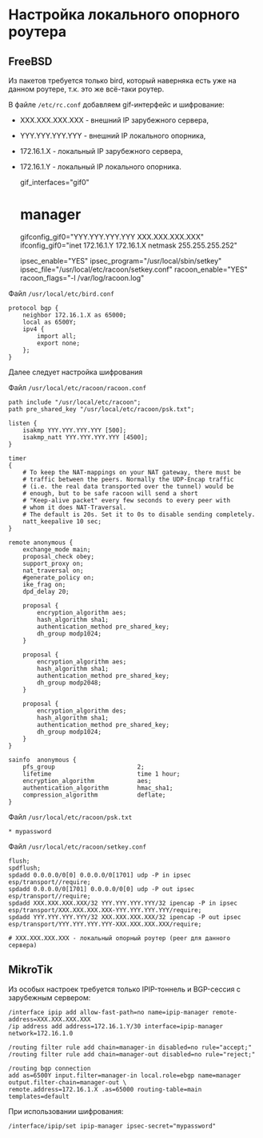# Настройка локального опорного роутера

## FreeBSD

Из пакетов требуется только bird, который наверняка есть уже на данном
роутере, т.к. это же всё-таки роутер.

В файле `/etc/rc.conf` добавляем gif-интерфейс и шифрование:

- XXX.XXX.XXX.XXX - внешний IP зарубежного сервера,
- YYY.YYY.YYY.YYY - внешний IP локального опорника,
- 172.16.1.X - локальный IP зарубежного сервера,
- 172.16.1.Y - локальный IP локального опорника.

    gif_interfaces="gif0"
    # manager
    gifconfig_gif0="YYY.YYY.YYY.YYY XXX.XXX.XXX.XXX"
    ifconfig_gif0="inet 172.16.1.Y 172.16.1.X netmask 255.255.255.252"

    ipsec_enable="YES"
    ipsec_program="/usr/local/sbin/setkey"
    ipsec_file="/usr/local/etc/racoon/setkey.conf"
    racoon_enable="YES"
    racoon_flags="-l /var/log/racoon.log"

Файл `/usr/local/etc/bird.conf`

    protocol bgp {
        neighbor 172.16.1.X as 65000;
        local as 6500Y;
        ipv4 {
            import all;
            export none;
        };
    }

Далее следует настройка шифрования

Файл `/usr/local/etc/racoon/racoon.conf`

    path include "/usr/local/etc/racoon";
    path pre_shared_key "/usr/local/etc/racoon/psk.txt";

    listen {
        isakmp YYY.YYY.YYY.YYY [500];
        isakmp_natt YYY.YYY.YYY.YYY [4500];
    }

    timer
    {
        # To keep the NAT-mappings on your NAT gateway, there must be
        # traffic between the peers. Normally the UDP-Encap traffic
        # (i.e. the real data transported over the tunnel) would be
        # enough, but to be safe racoon will send a short
        # "Keep-alive packet" every few seconds to every peer with
        # whom it does NAT-Traversal.
        # The default is 20s. Set it to 0s to disable sending completely.
        natt_keepalive 10 sec;
    }

    remote anonymous {
        exchange_mode main;
        proposal_check obey;
        support_proxy on;
        nat_traversal on;
        #generate_policy on;
        ike_frag on;
        dpd_delay 20;

        proposal {
            encryption_algorithm aes;
            hash_algorithm sha1;
            authentication_method pre_shared_key;
            dh_group modp1024;
        }

        proposal {
            encryption_algorithm aes;
            hash_algorithm sha1;
            authentication_method pre_shared_key;
            dh_group modp2048;
        }

        proposal {
            encryption_algorithm des;
            hash_algorithm sha1;
            authentication_method pre_shared_key;
            dh_group modp1024;
        }
    }

    sainfo  anonymous {
        pfs_group                       2;
        lifetime                        time 1 hour;
        encryption_algorithm            aes;
        authentication_algorithm        hmac_sha1;
        compression_algorithm           deflate;
    }

Файл `/usr/local/etc/racoon/psk.txt`

    * mypassword

Файл `/usr/local/etc/racoon/setkey.conf`

    flush;
    spdflush;
    spdadd 0.0.0.0/0[0] 0.0.0.0/0[1701] udp -P in ipsec esp/transport//require;
    spdadd 0.0.0.0/0[1701] 0.0.0.0/0[0] udp -P out ipsec esp/transport//require;
    spdadd XXX.XXX.XXX.XXX/32 YYY.YYY.YYY.YYY/32 ipencap -P in ipsec esp/transport/XXX.XXX.XXX.XXX-YYY.YYY.YYY.YYY/require;
    spdadd YYY.YYY.YYY.YYY/32 XXX.XXX.XXX.XXX/32 ipencap -P out ipsec esp/transport/YYY.YYY.YYY.YYY-XXX.XXX.XXX.XXX/require;

    # XXX.XXX.XXX.XXX - локальный опорный роутер (peer для данного сервера)


## MikroTik

Из особых настроек требуется только IPIP-тоннель и BGP-сессия с зарубежным сервером:

    /interface ipip add allow-fast-path=no name=ipip-manager remote-address=XXX.XXX.XXX.XXX
    /ip address add address=172.16.1.Y/30 interface=ipip-manager network=172.16.1.0

    /routing filter rule add chain=manager-in disabled=no rule="accept;"
    /routing filter rule add chain=manager-out disabled=no rule="reject;"

    /routing bgp connection
    add as=6500Y input.filter=manager-in local.role=ebgp name=manager output.filter-chain=manager-out \
    remote.address=172.16.1.X .as=65000 routing-table=main templates=default

При использовании шифрования:

    /interface/ipip/set ipip-manager ipsec-secret="mypassword"
